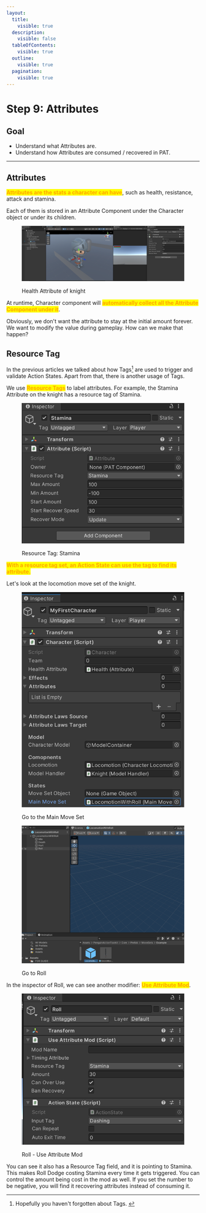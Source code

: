 ```yaml
---
layout:
  title:
    visible: true
  description:
    visible: false
  tableOfContents:
    visible: true
  outline:
    visible: true
  pagination:
    visible: true
---
```


# Step 9: Attributes

## Goal

* Understand what Attributes are.
* Understand how Attributes  are consumed / recovered in PAT.

***

## Attributes

<mark style="color:orange;">**Attributes are the stats a character can have**</mark>, such as health, resistance, attack and stamina.&#x20;

Each of them is stored in an Attribute Component under the Character object or under its children.

<figure><img src="../.gitbook/assets/image (55).png" alt=""><figcaption><p>Health Attribute of knight</p></figcaption></figure>

At runtime, Character component will <mark style="color:orange;">**automatically collect all the Attribute Component under it**</mark>.&#x20;

Obviously, we don't want the attribute to stay at the initial amount forever. We want to modify the value during gameplay. How can we make that happen?

## Resource Tag

In the previous articles we talked about how Tags[^1] are used to trigger and validate Action States. Apart from that, there is another usage of Tags.&#x20;

We use <mark style="color:orange;">**Resource Tags**</mark> to label attributes. For example, the Stamina Attribute on the knight has a resource tag of Stamina.

<figure><img src="../.gitbook/assets/image (56).png" alt=""><figcaption><p>Resource Tag: Stamina</p></figcaption></figure>

<mark style="color:orange;">**With a resource tag set, an Action State can use the tag to find its attribute.**</mark>

Let's look at the locomotion move set of the knight.

<figure><img src="../.gitbook/assets/image (57).png" alt=""><figcaption><p>Go to the Main Move Set</p></figcaption></figure>

<figure><img src="../.gitbook/assets/image (58).png" alt=""><figcaption><p>Go to Roll</p></figcaption></figure>

In the inspector of Roll, we can see another modifier: <mark style="color:orange;">**Use Attribute Mod**</mark>.

<figure><img src="../.gitbook/assets/image (59).png" alt=""><figcaption><p>Roll - Use Attribute Mod</p></figcaption></figure>

You can see it also has a Resource Tag field, and it is pointing to Stamina. This makes Roll Dodge costing Stamina every time it gets triggered. You can control the amount being cost in the mod as well. If you set the number to be negative, you will find it recovering attributes instead of consuming it.



[^1]: Hopefully you haven't forgotten about Tags.&#x20;
